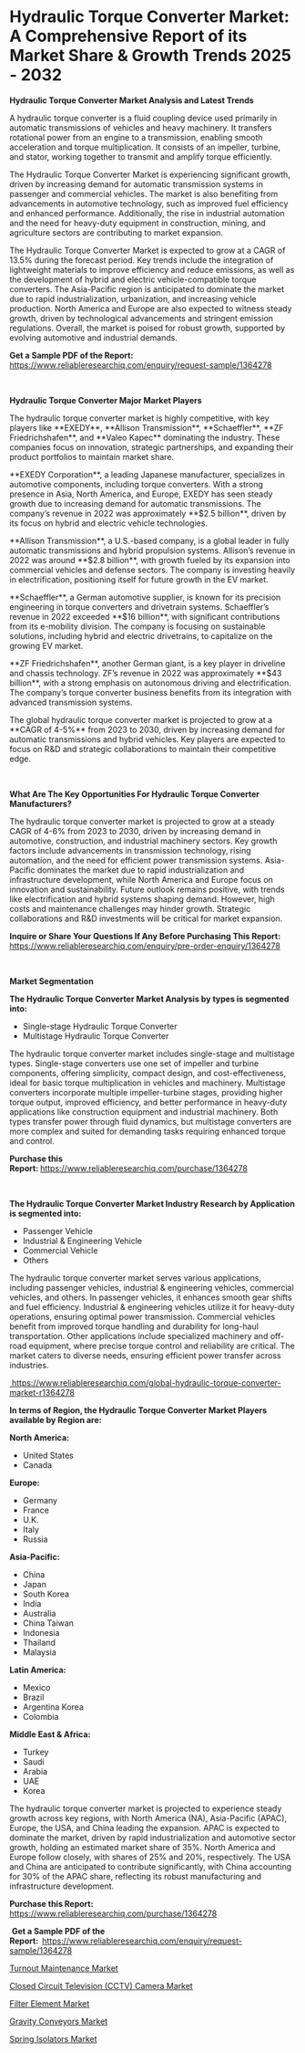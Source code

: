 <p><h1>Hydraulic Torque Converter Market: A Comprehensive Report of its Market Share & Growth Trends 2025 - 2032</h1></p><p><strong>Hydraulic Torque Converter Market Analysis and Latest Trends</strong></p>
<p><p>A hydraulic torque converter is a fluid coupling device used primarily in automatic transmissions of vehicles and heavy machinery. It transfers rotational power from an engine to a transmission, enabling smooth acceleration and torque multiplication. It consists of an impeller, turbine, and stator, working together to transmit and amplify torque efficiently.</p><p>The Hydraulic Torque Converter Market is experiencing significant growth, driven by increasing demand for automatic transmission systems in passenger and commercial vehicles. The market is also benefiting from advancements in automotive technology, such as improved fuel efficiency and enhanced performance. Additionally, the rise in industrial automation and the need for heavy-duty equipment in construction, mining, and agriculture sectors are contributing to market expansion.</p><p>The Hydraulic Torque Converter Market is expected to grow at a CAGR of 13.5% during the forecast period. Key trends include the integration of lightweight materials to improve efficiency and reduce emissions, as well as the development of hybrid and electric vehicle-compatible torque converters. The Asia-Pacific region is anticipated to dominate the market due to rapid industrialization, urbanization, and increasing vehicle production. North America and Europe are also expected to witness steady growth, driven by technological advancements and stringent emission regulations. Overall, the market is poised for robust growth, supported by evolving automotive and industrial demands.</p></p>
<p><strong>Get a Sample PDF of the Report:&nbsp;</strong> <a href="https://www.reliableresearchiq.com/enquiry/request-sample/1364278?utm_campaign=1900&utm_medium=2&utm_source=Github&utm_content=ia&utm_term=22012025&utm_id=hydraulic-torque-converter">https://www.reliableresearchiq.com/enquiry/request-sample/1364278</a></p>
<p>&nbsp;</p>
<p><strong>Hydraulic Torque Converter Major Market Players</strong></p>
<p><p>The hydraulic torque converter market is highly competitive, with key players like **EXEDY**, **Allison Transmission**, **Schaeffler**, **ZF Friedrichshafen**, and **Valeo Kapec** dominating the industry. These companies focus on innovation, strategic partnerships, and expanding their product portfolios to maintain market share.</p><p>**EXEDY Corporation**, a leading Japanese manufacturer, specializes in automotive components, including torque converters. With a strong presence in Asia, North America, and Europe, EXEDY has seen steady growth due to increasing demand for automatic transmissions. The company’s revenue in 2022 was approximately **$2.5 billion**, driven by its focus on hybrid and electric vehicle technologies.</p><p>**Allison Transmission**, a U.S.-based company, is a global leader in fully automatic transmissions and hybrid propulsion systems. Allison’s revenue in 2022 was around **$2.8 billion**, with growth fueled by its expansion into commercial vehicles and defense sectors. The company is investing heavily in electrification, positioning itself for future growth in the EV market.</p><p>**Schaeffler**, a German automotive supplier, is known for its precision engineering in torque converters and drivetrain systems. Schaeffler’s revenue in 2022 exceeded **$16 billion**, with significant contributions from its e-mobility division. The company is focusing on sustainable solutions, including hybrid and electric drivetrains, to capitalize on the growing EV market.</p><p>**ZF Friedrichshafen**, another German giant, is a key player in driveline and chassis technology. ZF’s revenue in 2022 was approximately **$43 billion**, with a strong emphasis on autonomous driving and electrification. The company’s torque converter business benefits from its integration with advanced transmission systems.</p><p>The global hydraulic torque converter market is projected to grow at a **CAGR of 4-5%** from 2023 to 2030, driven by increasing demand for automatic transmissions and hybrid vehicles. Key players are expected to focus on R&D and strategic collaborations to maintain their competitive edge.</p></p>
<p>&nbsp;</p>
<p><strong>What Are The Key Opportunities For Hydraulic Torque Converter Manufacturers?</strong></p>
<p><p>The hydraulic torque converter market is projected to grow at a steady CAGR of 4-6% from 2023 to 2030, driven by increasing demand in automotive, construction, and industrial machinery sectors. Key growth factors include advancements in transmission technology, rising automation, and the need for efficient power transmission systems. Asia-Pacific dominates the market due to rapid industrialization and infrastructure development, while North America and Europe focus on innovation and sustainability. Future outlook remains positive, with trends like electrification and hybrid systems shaping demand. However, high costs and maintenance challenges may hinder growth. Strategic collaborations and R&D investments will be critical for market expansion.</p></p>
<p><strong>Inquire or Share Your Questions If Any Before Purchasing This Report:</strong> <a href="https://www.reliableresearchiq.com/enquiry/pre-order-enquiry/1364278?utm_campaign=1900&utm_medium=2&utm_source=Github&utm_content=ia&utm_term=22012025&utm_id=hydraulic-torque-converter">https://www.reliableresearchiq.com/enquiry/pre-order-enquiry/1364278</a></p>
<p>&nbsp;</p>
<p><strong>Market Segmentation</strong></p>
<p><strong>The Hydraulic Torque Converter Market Analysis by types is segmented into:</strong></p>
<p><ul><li>Single-stage Hydraulic Torque Converter</li><li>Multistage Hydraulic Torque Converter</li></ul></p>
<p><p>The hydraulic torque converter market includes single-stage and multistage types. Single-stage converters use one set of impeller and turbine components, offering simplicity, compact design, and cost-effectiveness, ideal for basic torque multiplication in vehicles and machinery. Multistage converters incorporate multiple impeller-turbine stages, providing higher torque output, improved efficiency, and better performance in heavy-duty applications like construction equipment and industrial machinery. Both types transfer power through fluid dynamics, but multistage converters are more complex and suited for demanding tasks requiring enhanced torque and control.</p></p>
<p><strong>Purchase this Report:&nbsp;</strong><a href="https://www.reliableresearchiq.com/purchase/1364278?utm_campaign=1900&utm_medium=2&utm_source=Github&utm_content=ia&utm_term=22012025&utm_id=hydraulic-torque-converter">https://www.reliableresearchiq.com/purchase/1364278</a></p>
<p>&nbsp;</p>
<p><strong>The Hydraulic Torque Converter Market Industry Research by Application is segmented into:</strong></p>
<p><ul><li>Passenger Vehicle</li><li>Industrial & Engineering Vehicle</li><li>Commercial Vehicle</li><li>Others</li></ul></p>
<p><p>The hydraulic torque converter market serves various applications, including passenger vehicles, industrial & engineering vehicles, commercial vehicles, and others. In passenger vehicles, it enhances smooth gear shifts and fuel efficiency. Industrial & engineering vehicles utilize it for heavy-duty operations, ensuring optimal power transmission. Commercial vehicles benefit from improved torque handling and durability for long-haul transportation. Other applications include specialized machinery and off-road equipment, where precise torque control and reliability are critical. The market caters to diverse needs, ensuring efficient power transfer across industries.</p></p>
<p><a href="https://www.reliableresearchiq.com/global-hydraulic-torque-converter-market-r1364278?utm_campaign=1900&utm_medium=2&utm_source=Github&utm_content=ia&utm_term=22012025&utm_id=hydraulic-torque-converter">&nbsp;https://www.reliableresearchiq.com/global-hydraulic-torque-converter-market-r1364278</a></p>
<p><strong>In terms of Region, the Hydraulic Torque Converter Market Players available by Region are:</strong></p>
<p>
    <p> <strong> North America: </strong>
        <ul>
            <li>United States</li>
            <li>Canada</li>
        </ul>
        </p> 
    <p> <strong> Europe: </strong>
        <ul>
            <li>Germany</li>
            <li>France</li>
            <li>U.K.</li>
            <li>Italy</li>
            <li>Russia</li>
        </ul>
        </p> 
    <p> <strong> Asia-Pacific: </strong>
        <ul>
            <li>China</li>
            <li>Japan</li>
            <li>South Korea</li>
            <li>India</li>
            <li>Australia</li>
            <li>China Taiwan</li>
            <li>Indonesia</li>
            <li>Thailand</li>
            <li>Malaysia</li>
        </ul>
        </p> 
    <p> <strong> Latin America: </strong>
        <ul>
            <li>Mexico</li>
            <li>Brazil</li>
            <li>Argentina Korea</li>
            <li>Colombia</li>
        </ul>
        </p> 
    <p> <strong> Middle East & Africa: </strong>
        <ul>
            <li>Turkey</li>
            <li>Saudi</li>
            <li>Arabia</li>
            <li>UAE</li>
            <li>Korea</li>
        </ul>
    </p>
    </p>
<p><p>The hydraulic torque converter market is projected to experience steady growth across key regions, with North America (NA), Asia-Pacific (APAC), Europe, the USA, and China leading the expansion. APAC is expected to dominate the market, driven by rapid industrialization and automotive sector growth, holding an estimated market share of 35%. North America and Europe follow closely, with shares of 25% and 20%, respectively. The USA and China are anticipated to contribute significantly, with China accounting for 30% of the APAC share, reflecting its robust manufacturing and infrastructure development.</p></p>
<p><strong>Purchase this Report: </strong><a href="https://www.reliableresearchiq.com/purchase/1364278?utm_campaign=1900&utm_medium=2&utm_source=Github&utm_content=ia&utm_term=22012025&utm_id=hydraulic-torque-converter">https://www.reliableresearchiq.com/purchase/1364278</a></p>
<p>&nbsp;<strong>Get a Sample PDF of the Report:&nbsp;&nbsp;</strong><a href="https://www.reliableresearchiq.com/enquiry/request-sample/1364278?utm_campaign=1900&utm_medium=2&utm_source=Github&utm_content=ia&utm_term=22012025&utm_id=hydraulic-torque-converter">https://www.reliableresearchiq.com/enquiry/request-sample/1364278</a></p>
<p><strong></strong></p>
<p><p><a href="https://github.com/yazminwollma30/Market-Research-Report-List-1/blob/main/turnout-maintenance-market.md?utm_campaign=1900&utm_medium=2&utm_source=Github&utm_content=ia&utm_term=22012025&utm_id=hydraulic-torque-converter">Turnout Maintenance Market</a></p><p><a href="https://www.linkedin.com/pulse/theglobal-closed-circuit-television-cctv-camera-market-sizeenormousand-ynx0f?utm_campaign=1900&utm_medium=2&utm_source=Github&utm_content=ia&utm_term=22012025&utm_id=hydraulic-torque-converter">Closed Circuit Television (CCTV) Camera Market</a></p><p><a href="https://www.linkedin.com/pulse/filter-element-market-outlook-report-insights-growth-opportunities-gkmof?utm_campaign=1900&utm_medium=2&utm_source=Github&utm_content=ia&utm_term=22012025&utm_id=hydraulic-torque-converter">Filter Element Market</a></p><p><a href="https://www.linkedin.com/pulse/gravity-conveyors-market-analysis-report-provides-future-trend-nmvff?utm_campaign=1900&utm_medium=2&utm_source=Github&utm_content=ia&utm_term=22012025&utm_id=hydraulic-torque-converter">Gravity Conveyors Market</a></p><p><a href="https://github.com/ivannakkaiivanna82/Market-Research-Report-List-1/blob/main/spring-isolators-market.md?utm_campaign=1900&utm_medium=2&utm_source=Github&utm_content=ia&utm_term=22012025&utm_id=hydraulic-torque-converter">Spring Isolators Market</a></p></p>